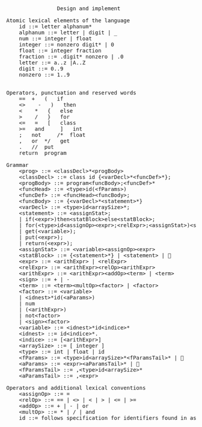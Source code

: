 <pre>
				Design and implement

Atomic lexical elements of the language
	id ::= letter alphanum*
	alphanum ::= letter | digit | _
	num ::= integer | float
	integer ::= nonzero digit* | 0
	float ::= integer fraction
	fraction ::= .digit* nonzero | .0
	letter ::= a..z |A..Z
	digit ::= 0..9
	nonzero ::= 1..9


Operators, punctuation and reserved words
	== 	+ 	( 	if
	&lt;&gt; 	- 	) 	then
	&lt; 	* 	{ 	else
	&gt; 	/ 	} 	for
	&lt;=	=	[ 	class
	&gt;= 	and 	] 	int
	;	not 	/* 	float
	, 	or 	*/	 get
	. 	// 	put
	return	program

Grammar
	&lt;prog&gt; ::= &lt;classDecl&gt;*&lt;progBody&gt;
	&lt;classDecl&gt; ::= class id {&lt;varDecl&gt;*&lt;funcDef&gt;*};
	&lt;progBody&gt; ::= program&lt;funcBody&gt;;&lt;funcDef&gt;*
	&lt;funcHead&gt; ::= &lt;type&gt;id(&lt;fParams&gt;)
	&lt;funcDef&gt; ::= &lt;funcHead&gt;&lt;funcBody&gt;;
	&lt;funcBody&gt; ::= {&lt;varDecl&gt;*&lt;statement&gt;*}
	&lt;varDecl&gt; ::= &lt;type&gt;id&lt;arraySize&gt;*;
	&lt;statement&gt; ::= &lt;assignStat&gt;;
	| if(&lt;expr&gt;)then&lt;statBlock&gt;else&lt;statBlock&gt;;
	| for(&lt;type&gt;id&lt;assignOp&gt;&lt;expr&gt;;&lt;relExpr&gt;;&lt;assignStat&gt;)&lt;statBlock&gt;;
	| get(&lt;variable&gt;);
	| put(&lt;expr&gt;);
	| return(&lt;expr&gt;);
	&lt;assignStat&gt; ::= &lt;variable&gt;&lt;assignOp&gt;&lt;expr&gt;
	&lt;statBlock&gt; ::= {&lt;statement&gt;*} | &lt;statement&gt; | 
	&lt;expr&gt; ::= &lt;arithExpr&gt; | &lt;relExpr&gt;
	&lt;relExpr&gt; ::= &lt;arithExpr&gt;&lt;relOp&gt;&lt;arithExpr&gt;
	&lt;arithExpr&gt; ::= &lt;arithExpr&gt;&lt;addOp&gt;&lt;term&gt; | &lt;term&gt;
	&lt;sign&gt; ::= + | -
	&lt;term&gt; ::= &lt;term&gt;&lt;multOp&gt;&lt;factor&gt; | &lt;factor&gt;
	&lt;factor&gt; ::= &lt;variable&gt;
	| &lt;idnest&gt;*id(&lt;aParams&gt;)
	| num
	| (&lt;arithExpr&gt;)
	| not&lt;factor&gt;
	| &lt;sign&gt;&lt;factor&gt;
	&lt;variable&gt; ::= &lt;idnest&gt;*id&lt;indice&gt;*
	&lt;idnest&gt; ::= id&lt;indice&gt;*.
	&lt;indice&gt; ::= [&lt;arithExpr&gt;]
	&lt;arraySize&gt; ::= [ integer ]
	&lt;type&gt; ::= int | float | id
	&lt;fParams&gt; ::= &lt;type&gt;id&lt;arraySize&gt;*&lt;fParamsTail&gt;* | 
	&lt;aParams&gt; ::= &lt;expr&gt;&lt;aParamsTail&gt;* | 
	&lt;fParamsTail&gt; ::= ,&lt;type&gt;id&lt;arraySize&gt;*
	&lt;aParamsTail&gt; ::= ,&lt;expr&gt;

Operators and additional lexical conventions
	&lt;assignOp&gt; ::= =
	&lt;relOp&gt; ::= == | &lt;&gt; | &lt; | &gt; | &lt;= | &gt;=
	&lt;addOp&gt; ::= + | - | or
	&lt;multOp&gt; ::= * | / | and
	id ::= follows specification for identifiers found in assignment#1

</pre>
